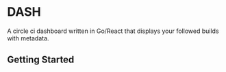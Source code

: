 # DASH
A circle ci dashboard written in Go/React that displays your followed builds with metadata.

## Getting Started
